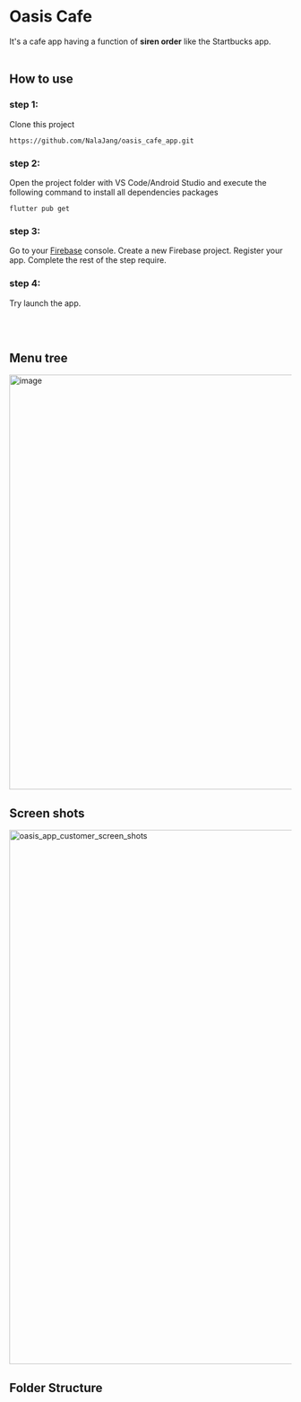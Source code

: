 # Oasis Cafe

It's a cafe app having a function of <b>siren order</b> like the Startbucks app.
<br></br>
## How to use
### step 1:
Clone this project

    https://github.com/NalaJang/oasis_cafe_app.git


### step 2:
Open the project folder with VS Code/Android Studio and execute the following command to install all dependencies packages

    flutter pub get


### step 3:
Go to your [Firebase](https://console.firebase.google.com/u/0/) console. Create a new Firebase project.
Register your app. Complete the rest of the step require.

### step 4:
Try launch the app.

<br></br>
## Menu tree
<img width="740" alt="image" src="https://github.com/NalaJang/oasis_cafe_app/assets/73895803/64d24085-4be4-4bd3-a202-8c792084034b">



## Screen shots
<img width="953" alt="oasis_app_customer_screen_shots" src="https://github.com/NalaJang/oasis_cafe_app/assets/73895803/e270f875-12db-41cd-9ea5-59857440b568">



## Folder Structure
